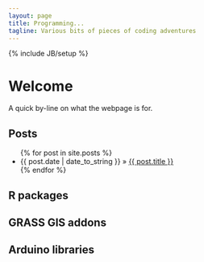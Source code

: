 ```yaml
---
layout: page
title: Programming...
tagline: Various bits of pieces of coding adventures 
---
```

{% include JB/setup %}

# Welcome

A quick by-line on what the webpage is for. 

## Posts

<ul class="posts">
{% for post in site.posts %}
<li><span>{{ post.date | date_to_string }}</span> &raquo; <a href="{{ BASE_PATH }}{{ post.url }}">{{ post.title }}</a></li>
{% endfor %}
</ul>

## R packages

## GRASS GIS addons

## Arduino libraries











